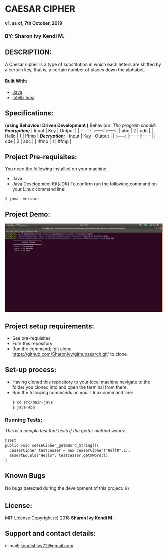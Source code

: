 # CAESAR CIPHER
 #### v1, as of, 7th October, 2019

 ### BY: Sharon Ivy Kendi M.

## DESCRIPTION:
   A Caesar cipher is a type of substitution in which each letters are shifted  by a certain key, that is, a certain number of places down the alphabet.

#### Built With:
  * [Java](https://www.java.com/)
  * [Intellij Idea](https://www.jetbrains.com/idea/)

## Specifications:
  **(using Behaviour Driven Development )**
   Behaviour:
   *The program should:*
   _**Encryption;**_
| Input  | Key | Output |
| :----: |:----:|:----:|
| abc | 2 | cde |
| Hello | 1 | Iffmp |
   _**Decryption;**_
| Input  | Key | Output |
| :----: |:----:|:----:|
| cde | 2 | abc |
| Iffmp | 1 | Iffmp |

## Project Pre-requisites:
  You need the following installed on your machine
  - Java
  - Java Development Kit(JDK)
  To confirm run the following command on your Linux command line:
  ```
  $ java -version
  ```

## Project Demo:
  <img src="./src/img/screenshot.png" width="600px"/>
  
## Project setup requirements:
  * See pre-requisites
  * Fork this repository
  * Run the command;
  'git clone https://github.com/SharonIvy/githubsearch.git' to clone

## Set-up process:
  * Having cloned this repository to your local machine navigate to the folder you cloned into and open the terminal from there.
  * Run the following commands on your LInux command line:
    ```
    $ cd src/main/java
    $ java App
 ### Running Tests;
  _This is a sample test that tests if the getter method works:_
  ```
  @Test
  public void ceaseCipher_getmWord_String(){
    CeaserCipher testCeaser = new CeaserCipher("Hell0",1);
    assertEquals("Hello", testCeaser.getmWord());
  }
  ```
## Known Bugs
 No bugs detected during the development of this project.
 :+1:
  
## License:
  MIT License
    Copyright (c) 2018 **Sharon Ivy Kendi M.**
  
## Support and contact details:
  e-mail; kendishivy72@gmail.com
